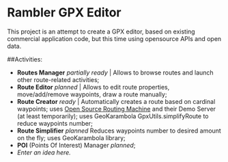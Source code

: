 Rambler GPX Editor
===================================

This project is an attempt to create a GPX editor, based on existing commercial application code, 
but this time using opensource APIs and open data. 

##Activities:

- **Routes Manager** *partially ready* | Allows to browse routes and launch other route-related activities;
- **Route Editor** *planned* | Allows to edit route properties, move/add/remove waypoints, draw a route manually;
- **Route Creator** *ready* | Automatically creates a route based on cardinal waypoints; 
uses [Open Source Routing Machine](http://project-osrm.org) and their Demo Server (at least temporarily); 
uses GeoKarambola GpxUtils.simplifyRoute to reduce waypoints number;
- **Route Simplifier** *planned* Reduces waypoints number to desired amount on the fly; uses GeoKarambola library;
- **POI** (Points Of Interest) Manager *planned*;
- *Enter an idea here.*
